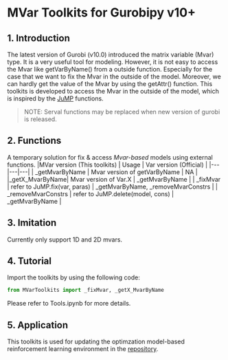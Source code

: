 # MVar Toolkits for Gurobipy v10+

## 1. Introduction
The latest version of Gurobi (v10.0) introduced the matrix variable (Mvar) type. It is a very useful tool for modeling. However, it is not easy to access the Mvar like getVarByName() from a outside function. Especially for the case that we want to fix the Mvar in the outside of the model. Moreover, we can hardly get the value of the Mvar by using the getAttr() function. This toolkits is developed to access the Mvar in the outside of the model, which is inspired by the [JuMP](https://github.com/jump-dev/JuMP.jl) functions.
> NOTE: Serval functions may be replaced when new version of gurobi is released.

## 2. Functions
A temporary solution for fix & access *Mvar-based* models using external functions.
|MVar version (This toolkits) | Usage | Var version (Official) | 
|---|---|---|
| _getMvarByName | Mvar version of getVarByName   | NA   | 
|_getX_MvarByName| Mvar version of Var.X     |  _getMvarByName | 
| _fixMvar      | refer to JuMP.fix(var, paras)    |  _getMvarByName, _removeMvarConstrs | 
| _removeMvarConstrs  | refer to JuMP.delete(model, cons)    |  _getMvarByName | 

## 3. Imitation
Currently only support 1D and 2D mvars.

## 4. Tutorial
Import the toolkits by using the following code:
```python
from MVarToolkits import _fixMvar, _getX_MvarByName
```
Please refer to Tools.ipynb for more details.
## 5. Application
This toolkits is used for updating the optimzation model-based reinforcement learning environment in the [repository](https://github.com/RanZhu1989/IL_Self_Healing).